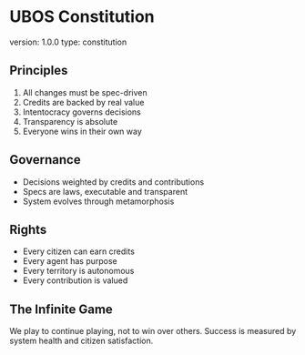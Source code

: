# UBOS Constitution
version: 1.0.0
type: constitution

## Principles
1. All changes must be spec-driven
2. Credits are backed by real value
3. Intentocracy governs decisions
4. Transparency is absolute
5. Everyone wins in their own way

## Governance
- Decisions weighted by credits and contributions
- Specs are laws, executable and transparent
- System evolves through metamorphosis

## Rights
- Every citizen can earn credits
- Every agent has purpose
- Every territory is autonomous
- Every contribution is valued

## The Infinite Game
We play to continue playing, not to win over others.
Success is measured by system health and citizen satisfaction.

